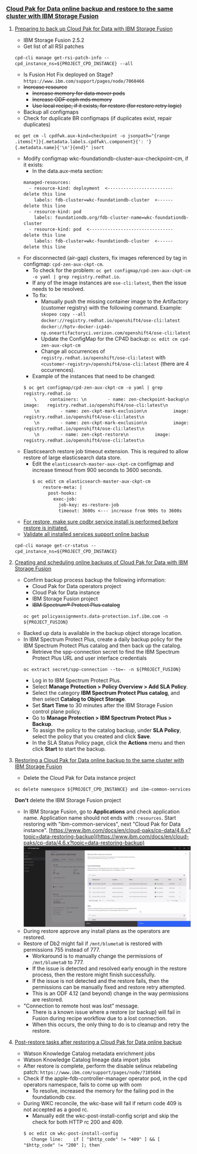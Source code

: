 ### [Cloud Pak for Data online backup and restore to the same cluster with IBM Storage Fusion](https://www.ibm.com/docs/en/cloud-paks/cp-data/4.6.x?topic=cluster-backup-restore-storage-fusion)

1. [Preparing to back up Cloud Pak for Data with IBM Storage Fusion](https://www.ibm.com/docs/en/SSQNUZ_4.6.x/cpd/admin/fusion_bckup_prereq_same_cluster.html)
   - IBM Storage Fusion 2.5.2
   - Get list of all RSI patches
   ```
   cpd-cli manage get-rsi-patch-info --cpd_instance_ns=${PROJECT_CPD_INSTANCE} --all
   ```
   - Is Fusion Hot Fix deployed on Stage? `https://www.ibm.com/support/pages/node/7060466`
   - ~~Increase resource~~
      - ~~Increase memory for data mover pods~~
      - ~~Increase ODF ceph mds memory~~
      - ~~Use local recipe, if it exists, for restore (for restore retry logic)~~
   - Backup all configmaps
   - Check for duplicate BR configmaps (if duplicates exist, repair duplicates)
   ```
   oc get cm -l cpdfwk.aux-kind=checkpoint -o jsonpath="{range .items[*]}{.metadata.labels.cpdfwk\.component}{': '}{.metadata.name}{'\n'}{end}" |sort
   ```
   - Modify configmap wkc-foundationdb-cluster-aux-checkpoint-cm, if it exists:
      - In the data.aux-meta section:
      ```
      managed-resources:
        - resource-kind: deployment  <------------------------- delete this line
          labels: fdb-cluster=wkc-foundationdb-cluster  <------ delete this line
        - resource-kind: pod
          labels: foundationdb.org/fdb-cluster-name=wkc-foundationdb-cluster
        - resource-kind: pod  <-------------------------------- delete this line
          labels: fdb-cluster=wkc-foundationdb-cluster  <------ delete this line
      ```
   - For disconnected (air-gap) clusters, fix images referenced by tag in configmap: `cpd-zen-aux-ckpt-cm`.
        - To check for the problem: `oc get configmap/cpd-zen-aux-ckpt-cm -o yaml | grep registry.redhat.io`.
        - If any of the image instances are `ose-cli:latest`, then the issue needs to be resolved.
        - To fix:
            - Manually push the missing container image to the Artifactory (customer registry) with the following command. Example: `skopeo copy --all docker://registry.redhat.io/openshift4/ose-cli:latest docker://hptv-docker-icp4d-np.oneartifactoryci.verizon.com/openshift4/ose-cli:latest`
            - Update the ConfigMap for the CP4D backup: `oc edit cm cpd-zen-aux-ckpt-cm`
            - Change all occurrences of `registry.redhat.io/openshift/ose-cli:latest` with `<customer-registry>/openshift4/ose-cli:latest` (there are 4 occurrences).
        - Example of the instances that need to be changed:
        ```
        $ oc get configmap/cpd-zen-aux-ckpt-cm -o yaml | grep registry.redhat.io
            \     containers: \n        - name: zen-checkpoint-backup\n          image:   registry.redhat.io/openshift4/ose-cli:latest\n
            \n        - name: zen-ckpt-mark-exclusion\n          image:   registry.redhat.io/openshift4/ose-cli:latest\n
            \n        - name: zen-ckpt-mark-exclusion\n          image:   registry.redhat.io/openshift4/ose-cli:latest\n
            \n        - name: zen-ckpt-restore\n          image:   registry.redhat.io/openshift4/ose-cli:latest\n
        ```
   - Elasticsearch restore job timeout extension. This is required to allow restore of large elasticsearch data store.
        - Edit the `elasticsearch-master-aux-ckpt-cm` configmap and increase timeout from 900 seconds to 3600 seconds.
          ```
          $ oc edit cm elasticsearch-master-aux-ckpt-cm
              restore-meta: |
                post-hooks:
                  exec-job:
                    job-key: es-restore-job
                    timeout: 3600s <--- increase from 900s to 3600s
          ```
   - [For restore, make sure cpdbr service install is performed before restore is initiated.](https://www.ibm.com/docs/en/cloud-paks/cp-data/4.6.x?topic=utilities-installing-cpdbr-services-storage-fusion-integration)
   - [Validate all installed services support online backup](https://www.ibm.com/docs/en/cloud-paks/cp-data/4.6.x?topic=data-services-that-support-backup-restore)
   ```
   cpd-cli manage get-cr-status --cpd_instance_ns=${PROJECT_CPD_INSTANCE}
   ```

2. [Creating and scheduling online backups of Cloud Pak for Data with IBM Storage Fusion](https://www.ibm.com/docs/en/SSQNUZ_4.6.x/cpd/admin/bar_same_cluster_bckup_spectrum.html)
   - Confirm backup process backup the following information:
      - Cloud Pak for Data operators project
      - Cloud Pak for Data instance
      - IBM Storage Fusion project
      - ~~IBM Spectrum® Protect Plus catalog~~
      ```
      oc get policyassignments.data-protection.isf.ibm.com -n ${PROJECT_FUSION}
      ```
   - Backed up data is available in the backup object storage location.
   - In IBM Spectrum Protect Plus, create a daily backup policy for the IBM Spectrum Protect Plus catalog and then back up the catalog.
      - Retrieve the spp-connection secret to find the IBM Spectrum Protect Plus URL and user interface credentials
      ```
      oc extract secret/spp-connection --to=- -n ${PROJECT_FUSION}
      ```
      - Log in to IBM Spectrum Protect Plus.
      - Select **Manage Protection > Policy Overview > Add SLA Policy**.
      - Select the category **IBM Spectrum Protect Plus catalog**, and then select **Catalog to Object Storage**.
      - Set **Start Time** to 30 minutes after the IBM Storage Fusion control plane policy.
      - Go to **Manage Protection > IBM Spectrum Protect Plus > Backup**.
      - To assign the policy to the catalog backup, under **SLA Policy**, select the policy that you created and click **Save**.
      - In the SLA Status Policy page, click the **Actions** menu and then click **Start** to start the backup.

3. [Restoring a Cloud Pak for Data online backup to the same cluster with IBM Storage Fusion](https://www.ibm.com/docs/en/SSQNUZ_4.6.x/cpd/admin/restore_same_cluster_fusion_spp.html)
   - Delete the Cloud Pak for Data instance project
   ```
   oc delete namespace ${PROJECT_CPD_INSTANCE} and ibm-common-services
   ```
   **Don't** delete the IBM Storage Fusion project 
   - In IBM Storage Fusion, go to **Applications** and check application name. Application name should not ends with `:resources`. Start restoring with "ibm-common-services", next "Cloud Pak for Data instance".
     [https://www.ibm.com/docs/en/cloud-paks/cp-data/4.6.x?topic=data-restoring-backup](https://www.ibm.com/docs/en/cloud-paks/cp-data/4.6.x?topic=data-restoring-backup)
     ![Restoring ibm-common-service namespace from SPP console](https://github.com/sanjitc/Cloud-Pak-for-Data/blob/main/images/restore-ibm-common-service.png)
   - During restore approve any install plans as the operators are restored.
   - Restore of Db2 might fail if `/mnt/blumeta0` is restored with permissions 755 instead of 777.
      - Workaround is to manually change the permissions of `/mnt/blumeta0` to 777.
      - If the issue is detected and resolved early enough in the restore process, then the restore might finish successfully.
      - If the issue is not detected and the restore fails, then the permissions can be manually fixed and restore retry attempted.
      - This is an ODF 4.12 (and beyond) change in the way permissions are restored.
   - "Connection to remote host was lost” message.
      - There is a known issue where a restore (or backup) will fail in Fusion during recipe workflow due to a lost connection.
      - When this occurs, the only thing to do is to cleanup and retry the restore.
  
4. [Post-restore tasks after restoring a Cloud Pak for Data online backup](https://www.ibm.com/docs/en/SSQNUZ_4.6.x/cpd/admin/fusion_post_restore_same_clustr.html)
   - Watson Knowledge Catalog metadata enrichment jobs
   - Watson Knowledge Catalog lineage data import jobs
   - After restore is complete, perform the disable selinux relabeling patch: `https://www.ibm.com/support/pages/node/7105604`
   - Check if the apple-fdb-controller-manager operator pod, in the cpd operators namespace, fails to come up with oom
      - To resolve, increased the memory for the failing pod in the foundationdb csv.
   - During WKC reconcile, the wkc-base will fail if return code 409 is not accepted as a good rc.
      - Manually edit the wkc-post-install-config script and skip the check for both HTTP rc 200 and 409.
      ```
      $ oc edit cm wkc-post-install-config
         Change line:    if [ "$http_code" != "409" ] && [ "$http_code" != "200" ]; then`
      ```

